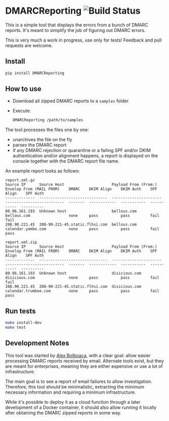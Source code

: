 # DMARCReporting ![Build Status](https://github.com/mozaicworks/DMARCReporting/actions/workflows/build.yml/badge.svg?event=push)

This is a simple tool that displays the errors from a bunch of DMARC reports. It's meant to simplify the job of figuring out DMARC errors.

This is very much a work in progress, use only for tests! Feedback and pull requests are welcome.

## Install

```bash
pip install DMARCReporting
```

## How to use

* Download all zipped DMARC reports to a `samples` folder
* Execute:
  
  ```bash
  DMARCReporting /path/to/samples
  ```

The tool processes the files one by one:

* unarchives the file on the fly
* parses the DMARC report
* if any DMARC rejection or quarantine or a failing SPF and/or DKIM authentication and/or alignment happens, a report is displayed on the console together with the DMARC report file name.

An example report looks as follows:

```plain
report.xml.gz
Source IP      Source Host                     Payload From (From:)    Envelop From (MAIL FROM)    DMARC    DKIM Align    DKIM Auth    SPF Align    SPF Auth
-------------  ------------------------------  ----------------------  --------------------------  -------  ------------  -----------  -----------  ----------
80.96.161.193  Unknown host                    bellous.com             bellous.com                 none     pass          pass         fail         fail
208.90.221.45  208-90-221-45.static.flhsi.com  bellous.com             calendar.yambo.com          none     pass          pass         fail         pass

report.xml.zip
Source IP      Source Host                     Payload From (From:)    Envelop From (MAIL FROM)    DMARC    DKIM Align    DKIM Auth    SPF Align    SPF Auth
-------------  ------------------------------  ----------------------  --------------------------  -------  ------------  -----------  -----------  ----------
80.96.161.193  Unknown host                    disicious.com           disicious.com               none     pass          pass         fail         fail
208.90.221.45  208-90-221-45.static.flhsi.com  disicious.com           calendar.trumbee.com        none     pass          pass         fail         pass
```

## Run tests

```bash
make install-dev
make test
```

## Development Notes

This tool was started by [Alex Bolboaca](https://twitter.com/alexboly), with a clear goal: allow easier processing DMARC reports received by email. Alternate tools exist, but they are meant for enterprises, meaning they are either expensive or use a lot of infrastructure.

The main goal is to see a report of email failures to allow investigation. Therefore, this tool should be minimalistic, extracting the minimum necessary information and requiring a minimum infrastructure.

While it's possible to deploy it as a cloud function through a later development of a Docker container, it should also allow running it locally after obtaining the DMARC zipped reports in some way.
